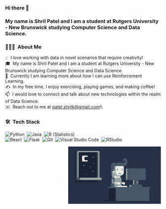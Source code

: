 ### Hi there 👋

### My name is Shril Patel and I am a student at Rutgers University - New Brunswick studying Computer Science and Data Science. 

### 👨🏻‍💻 &nbsp;About Me

💡 &nbsp;I love working with data in novel scenarios that require creativity!\
🎓 &nbsp;My name is Shril Patel and I am a student at Rutgers University - New Brunswick studying Computer Science and Data Science. \
🌱 &nbsp;Currently I am learning more about how I can use Reinforcement Learning.\
✍️ &nbsp;In my free time, I enjoy exercising, playing games, and making coffee!\
📫 &nbsp;I would love to connect and talk about new technologies within the realm of Data Science.\
✉️ &nbsp;Reach out to me at patel.shrilk@gmail.com!\



### 🛠 &nbsp;Tech Stack

![Python](https://img.shields.io/badge/-Python-05122A?style=flat&logo=python)&nbsp;
![Java](https://img.shields.io/badge/-Java-05122A?style=flat&logo=Java&logoColor=FFA518)&nbsp;
![R (Statistics)](https://img.shields.io/badge/-R-05122A?style=flat&logo=R&logoColor=276DC3)\
![React](https://img.shields.io/badge/-React-05122A?style=flat&logo=react)&nbsp;
![Flask](https://img.shields.io/badge/-Flask-05122A?style=flat&logo=flask)&nbsp;
![Git](https://img.shields.io/badge/-Git-05122A?style=flat&logo=git)&nbsp;
![Visual Studio Code](https://img.shields.io/badge/-Visual%20Studio%20Code-05122A?style=flat&logo=visual-studio-code&logoColor=007ACC)&nbsp;
![RStudio](https://img.shields.io/badge/-RStudio-05122A?style=flat&logo=rstudio)&nbsp;


  <img alt="Image" src="https://raw.githubusercontent.com/AVS1508/AVS1508/master/assets/Night-Coding.gif" align="right"/>

<!--
**shril108/shril108** is a ✨ _special_ ✨ repository because its `README.md` (this file) appears on your GitHub profile.

Here are some ideas to get you started:

- 🔭 I’m currently working on ...
- 🌱 I’m currently learning ...
- 👯 I’m looking to collaborate on ...
- 🤔 I’m looking for help with ...
- 💬 Ask me about ...
- 📫 How to reach me: ...
- 😄 Pronouns: ...
- ⚡ Fun fact: ...
-->
